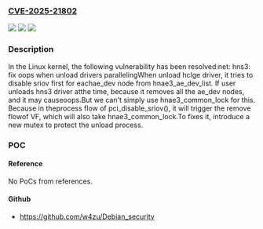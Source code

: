### [CVE-2025-21802](https://cve.mitre.org/cgi-bin/cvename.cgi?name=CVE-2025-21802)
![](https://img.shields.io/static/v1?label=Product&message=Linux&color=blue)
![](https://img.shields.io/static/v1?label=Version&message=d36b15e3e7b5937cb1f6ac590a85facc3a320642%3C%20622d92a67656e5c4d2d6ccac02d688ed995418c6%20&color=brighgreen)
![](https://img.shields.io/static/v1?label=Vulnerability&message=n%2Fa&color=brighgreen)

### Description

In the Linux kernel, the following vulnerability has been resolved:net: hns3: fix oops when unload drivers parallelingWhen unload hclge driver, it tries to disable sriov first for eachae_dev node from hnae3_ae_dev_list. If user unloads hns3 driver atthe time, because it removes all the ae_dev nodes, and it may causeoops.But we can't simply use hnae3_common_lock for this. Because in theprocess flow of pci_disable_sriov(), it will trigger the remove flowof VF, which will also take hnae3_common_lock.To fixes it, introduce a new mutex to protect the unload process.

### POC

#### Reference
No PoCs from references.

#### Github
- https://github.com/w4zu/Debian_security

